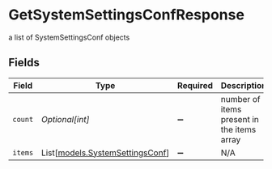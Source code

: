 # GetSystemSettingsConfResponse

a list of SystemSettingsConf objects


## Fields

| Field                                                              | Type                                                               | Required                                                           | Description                                                        |
| ------------------------------------------------------------------ | ------------------------------------------------------------------ | ------------------------------------------------------------------ | ------------------------------------------------------------------ |
| `count`                                                            | *Optional[int]*                                                    | :heavy_minus_sign:                                                 | number of items present in the items array                         |
| `items`                                                            | List[[models.SystemSettingsConf](../models/systemsettingsconf.md)] | :heavy_minus_sign:                                                 | N/A                                                                |